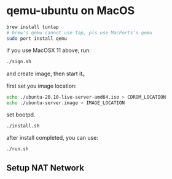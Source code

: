 # qemu-ubuntu on MacOS

```sh
brew install tuntap
# brew's qemu cannot use tap, pls use MacPorts's qemu
sudo port install qemu
```

if you use MacOSX 11 above, run:

```sh
./sign.sh
```

and create image, then start it。

first set you image location:

```sh
echo ./ubuntu-20.10-live-server-amd64.iso > CDROM_LOCATION
echo ./ubuntu-server.image > IMAGE_LOCATION
```

set bootpd.

```sh
./install.sh
```

after install completed, you can use:

```sh
./run.sh
```

## Setup NAT Network

[](https://rambling-ideas.salessandri.name/setup-nat-network-for-qemu-in-mac-osx/)

